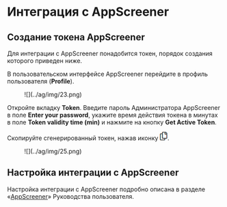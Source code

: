 # Интеграция с AppScreener

## Создание токена AppScreener

Для интеграции с AppScreener  понадобится токен, порядок создания которого приведен ниже.

В пользовательском интерфейсе AppScreener перейдите в профиль пользователя (**Profile**).

<figure markdown>
![](../ag/img/23.png)
</figure>

Откройте вкладку **Token**. Введите пароль Администратора AppScreener в поле **Enter your password**, укажите время действия токена в минутах в поле **Token validity time (min)** и нажмите на кнопку **Get Active Token**.

Скопируйте сгенерированный токен, нажав иконку ![](../ag/img/24.png).

<figure markdown>
![](../ag/img/25.png)
</figure>

## Настройка интеграции с AppScreener

Настройка интеграции с AppScreener подробно описана в разделе «[AppScreener](./integracii.md#appscreener)» Руководства пользователя.